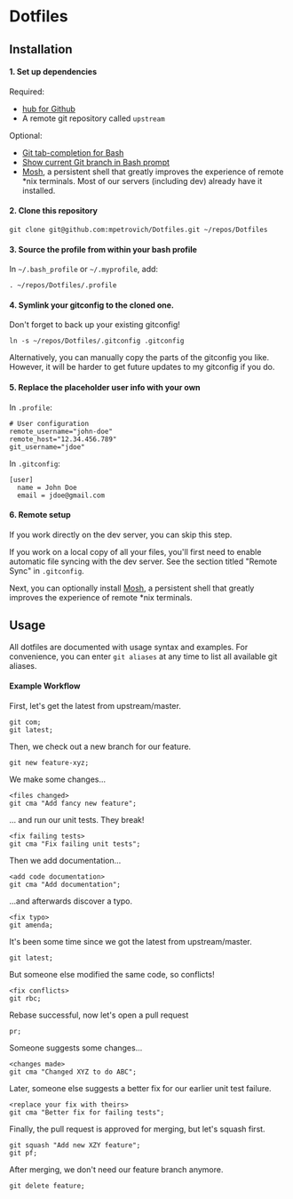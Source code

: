 Dotfiles
========

Installation
----


#### 1. Set up dependencies

Required:
- [hub for Github](http://hub.github.com/)
- A remote git repository called `upstream`

Optional:
- [Git tab-completion for Bash](https://github.com/bobthecow/git-flow-completion/wiki/Install-Bash-git-completion)
- [Show current Git branch in Bash prompt](https://github.com/jimeh/git-aware-prompt)
- [Mosh](http://mosh.mit.edu/), a persistent shell that greatly improves the experience of remote *nix terminals. Most of our servers (including dev) already have it installed.


#### 2. Clone this repository

```shell
git clone git@github.com:mpetrovich/Dotfiles.git ~/repos/Dotfiles
```


#### 3. Source the profile from within your bash profile

In `~/.bash_profile` or `~/.myprofile`, add:
```shell
. ~/repos/Dotfiles/.profile
```


#### 4. Symlink your gitconfig to the cloned one.

Don't forget to back up your existing gitconfig!
```shell
ln -s ~/repos/Dotfiles/.gitconfig .gitconfig
```

Alternatively, you can manually copy the parts of the gitconfig you like. However, it will be harder to get future updates to my gitconfig if you do.


#### 5. Replace the placeholder user info with your own

In `.profile`:
```shell
# User configuration
remote_username="john-doe"
remote_host="12.34.456.789"
git_username="jdoe"
```

In `.gitconfig`:
```shell
[user]
  name = John Doe
  email = jdoe@gmail.com
```


#### 6. Remote setup

If you work directly on the dev server, you can skip this step.

If you work on a local copy of all your files, you'll first need to enable automatic file syncing with the dev server. See the section titled "Remote Sync" in `.gitconfig`.

Next, you can optionally install [Mosh](http://mosh.mit.edu/), a persistent shell that greatly improves the experience of remote *nix terminals.


Usage
----


All dotfiles are documented with usage syntax and examples. For convenience, you can enter `git aliases` at any time to list all available git aliases.

#### Example Workflow

First, let's get the latest from upstream/master.
```
git com;
git latest;
```

Then, we check out a new branch for our feature.
```
git new feature-xyz;
```

We make some changes...
```
<files changed>
git cma "Add fancy new feature";
```

... and run our unit tests. They break!
```
<fix failing tests>
git cma "Fix failing unit tests";
```

Then we add documentation...
```
<add code documentation>
git cma "Add documentation";
```

...and afterwards discover a typo.
```
<fix typo>
git amenda;
```

It's been some time since we got the latest from upstream/master.
```
git latest;
```

But someone else modified the same code, so conflicts!
```
<fix conflicts>
git rbc;
```

Rebase successful, now let's open a pull request
```
pr;
```

Someone suggests some changes...
```
<changes made>
git cma "Changed XYZ to do ABC";
```

Later, someone else suggests a better fix for our earlier unit test failure.
```
<replace your fix with theirs>
git cma "Better fix for failing tests";
```

Finally, the pull request is approved for merging, but let's squash first.
```
git squash "Add new XZY feature";
git pf;
```

After merging, we don't need our feature branch anymore.
```
git delete feature;
```
